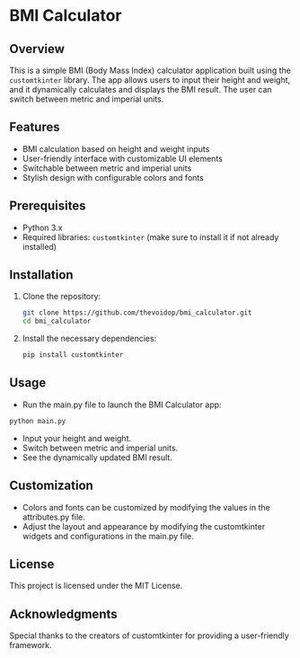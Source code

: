 # BMI Calculator

## Overview

This is a simple BMI (Body Mass Index) calculator application built using the `customtkinter` library. The app allows users to input their height and weight, and it dynamically calculates and displays the BMI result. The user can switch between metric and imperial units.

## Features

- BMI calculation based on height and weight inputs
- User-friendly interface with customizable UI elements
- Switchable between metric and imperial units
- Stylish design with configurable colors and fonts

## Prerequisites

- Python 3.x
- Required libraries: `customtkinter` (make sure to install it if not already installed)

## Installation

1. Clone the repository:

   ```bash
   git clone https://github.com/thevoidop/bmi_calculator.git
   cd bmi_calculator
   ```
2. Install the necessary dependencies:

    ```bash
    pip install customtkinter
    ```
## Usage

  - Run the main.py file to launch the BMI Calculator app:
  ```bash
  python main.py
  ```
  - Input your height and weight.
  - Switch between metric and imperial units.
  - See the dynamically updated BMI result.

## Customization

  - Colors and fonts can be customized by modifying the values in the attributes.py file.
  - Adjust the layout and appearance by modifying the customtkinter widgets and configurations in the main.py file.

## License

  This project is licensed under the MIT License.

## Acknowledgments

  Special thanks to the creators of customtkinter for providing a user-friendly framework.
